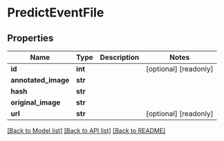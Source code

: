 # PredictEventFile

## Properties
Name | Type | Description | Notes
------------ | ------------- | ------------- | -------------
**id** | **int** |  | [optional] [readonly] 
**annotated_image** | **str** |  | 
**hash** | **str** |  | 
**original_image** | **str** |  | 
**url** | **str** |  | [optional] [readonly] 

[[Back to Model list]](../README.md#documentation-for-models) [[Back to API list]](../README.md#documentation-for-api-endpoints) [[Back to README]](../README.md)



